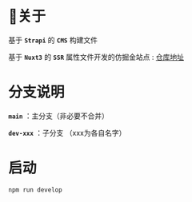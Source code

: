 # 🚀关于
基于 **`Strapi`** 的 **`CMS`** 构建文件


基于 **`Nuxt3`** 的 **`SSR`** 属性文件开发的仿掘金站点 : [仓库地址](https://github.com/xpt030610/FangJueJin)


# 分支说明
**`main`** ：主分支（非必要不合并）


**`dev-xxx`** ：子分支 （xxx为各自名字）



# 启动
```
npm run develop
```

